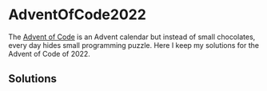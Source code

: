 # AdventOfCode2022

The [Advent of Code](https://adventofcode.com/) is an Advent calendar but instead of small chocolates, every day hides
small programming puzzle.
Here I keep my solutions for the Advent of Code of 2022.

## Solutions